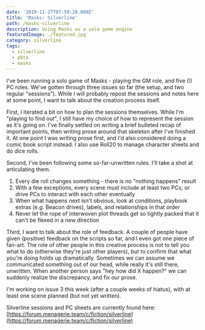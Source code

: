 ```yaml
---
date: '2019-11-27T07:59:20.000Z'
title: 'Masks: Silverline'
path: /masks-silverline
description: Using Masks as a solo game engine
featuredImage: ./featured.jpg
category: silverline
tags:
  - silverline
  - pbta
  - masks
---
```

    


I've been running a solo game of Masks - playing the GM role, and five (!) PC roles. We've gotten through three issues so far (the setup, and two regular "sessions"). While I will probably repost the sessions and notes here at some point, I want to talk about the creation process itself.

First, I iterated a bit on how to plan the sessions themselves. While I'm "playing to find out", I still have my choice of how to represent the session as it's going on. I've finally settled on writing a brief bulleted recap of important points, then writing prose around that skeleton after I've finished it. At one point I was writing prose first, and I'd also considered doing a comic book script instead. I also use Roll20 to manage character sheets and do dice rolls.

Second, I've been following some so-far-unwritten rules. I'll take a shot at articulating them.

1. Every die roll changes something - there is no "nothing happens" result
2. With a few exceptions, every scene must include at least two PCs, or drive PCs to interact with each other eventually
3. When what happens next isn't obvious, look at conditions, playbook extras (e.g. Beacon drives), labels, and relationships in that order
4. Never let the rope of interwoven plot threads get so tightly packed that it can't be flexed in a new direction

Third, I want to talk about the role of feedback. A couple of people have given (positive) feedback on the scripts so far, and I even got one piece of fan-art. The role of other people in this creative process is not to tell you what to do (otherwise they're just other players), but to confirm that what you're doing holds up dramatically. Sometimes we can assume we communicated something out of our head, while really it's still there, unwritten. When another person says "hey how did X happen?" we can suddenly realize the discrepancy, and fix our prose.

I'm working on issue 3 this week (after a couple weeks of hiatus), with at least one scene planned (but not yet written).

Silverline sessions and PC sheets are currently found here: [https://forum.menagerie.team/c/fiction/silverline](https://forum.menagerie.team/c/fiction/silverline)




    